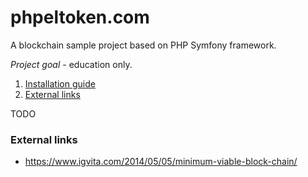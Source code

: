 # phpeltoken.com

A blockchain sample project based on PHP Symfony framework.

*Project goal* - education only.

1. [Installation guide](INSTALLATION.md)
2. [External links](#external-links)

TODO

### External links
* https://www.igvita.com/2014/05/05/minimum-viable-block-chain/